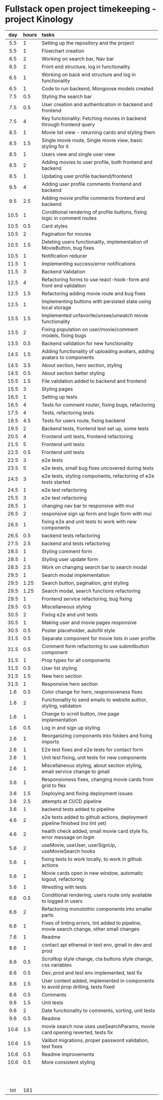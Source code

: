 # Fullstack open project timekeeping - project Kinology

| day  | hours | tasks                                                                                     |
| :--: | :---- | :---------------------------------------------------------------------------------------- |
| 5.5  | 1     | Setting up the repository and the project                                                 |
| 5.5  | 1     | Flowchart creation                                                                        |
| 6.5  | 2     | Working on search bar, Nav bar                                                            |
| 6.5  | 2     | Front end structure, log in functionality                                                 |
| 6.5  | 1     | Working on back end structure and log in functionality                                    |
| 6.5  | 1     | Code to run backend, Mongoose models created                                              |
| 7.5  | 0.5   | Styling the search bar                                                                    |
| 7.5  | 0.5   | User creation and authentication in backend and frontend                                  |
| 7.5  | 4     | Key functionality: Fetching movies in backend through frontend query                      |
| 8.5  | 1     | Movie list view - returning cards and styling them                                        |
| 8.5  | 1.5   | Single movie route, Single movie view, basic styling for it                               |
| 8.5  | 1     | Users view and single user view                                                           |
| 8.5  | 2     | Adding movies to user profile, both frontend and backend                                  |
| 8.5  | 1     | Updating user profile backend/frontend                                                    |
| 9.5  | 4     | Adding user profile comments frontend and backend                                         |
| 9.5  | 2.5   | Adding movie profile comments frontend and backend                                        |
| 10.5 | 1     | Conditional rendering of profile buttons, fixing logic in comment routes                  |
| 10.5 | 0.5   | Card styles                                                                               |
| 10.5 | 2     | Pagination for movies                                                                     |
| 10.5 | 1.5   | Deleting users functionality, implementation of MovieButton, bug fixes                    |
| 10.5 | 1     | Notification reducer                                                                      |
| 11.5 | 1     | Implementing success/error notifications                                                  |
| 11.5 | 3     | Backend Validation                                                                        |
| 12.5 | 4     | Refactoring forms to use react-hook-form and front end validation                         |
| 12.5 | 1.5   | Refactoring adding movie route and bug fixes                                              |
| 12.5 | 1     | Implementing buttons with persisted state using local storage                             |
| 13.5 | 1.5   | Implemented unfavorite/unsee/unwatch movie functionality                                  |
| 13.5 | 2     | Fixing population on user/movie/comment models, fixing bugs                               |
| 13.5 | 0.5   | Backend validation for new functionality                                                  |
| 14.5 | 1.5   | Adding functionality of uploading avatars, adding avatars to components                   |
| 14.5 | 3.5   | About section, hero section, styling                                                      |
| 14.5 | 0.5   | About section better styling                                                              |
| 15.5 | 1.5   | File validation added to backend and frontend                                             |
| 15.5 | 3     | Styling pages                                                                             |
| 16.5 | 1     | Setting up tests                                                                          |
| 16.5 | 4     | Tests for comment router, fixing bugs, refactoring                                        |
| 17.5 | 4     | Tests, refactoring tests                                                                  |
| 18.5 | 4.5   | Tests for users route, fixing backend                                                     |
| 19.5 | 2     | Backend tests, frontend test set up, some tests                                           |
| 20.5 | 4     | Frontend unit tests, frontend refactoring                                                 |
| 21.5 | 5     | Frontend unit tests                                                                       |
| 22.5 | 0.5   | Frontend unit tests                                                                       |
| 22.5 | 3     | e2e tests                                                                                 |
| 23.5 | 5     | e2e tests, small bug fixes uncovered during tests                                         |
| 24.5 | 3     | e2e tests, styling components, refactoring of e2e tests started                           |
| 24.5 | 1     | e2e test refactoring                                                                      |
| 25.5 | 3     | e2e test refactoring                                                                      |
| 26.5 | 1     | changing nav bar to responsive with mui                                                   |
| 26.5 | 2     | responsive sign up form and login form with mui                                           |
| 26.5 | 1     | fixing e2e and unit tests to work with new components                                     |
| 26.5 | 0.5   | backend tests refactoring                                                                 |
| 27.5 | 2.5   | backend and tests refactoring                                                             |
| 28.5 | 1     | Styling comment form                                                                      |
| 28.5 | 1     | Styling user update form                                                                  |
| 28.5 | 2.5   | Work on changing search bar to search modal                                               |
| 29.5 | 1     | Search modal implementation                                                               |
| 29.5 | 1.25  | Search button, pagination, grid styling                                                   |
| 29.5 | 1.25  | Search modal, search functions refactoring                                                |
| 29.5 | 1     | Frontend service refactoring, bug fixing                                                  |
| 29.5 | 0.5   | Miscellaneous styling                                                                     |
| 30.5 | 2     | Fixing e2e and unit tests                                                                 |
| 30.5 | 1     | Making user and movie pages responsive                                                    |
| 30.5 | 0.5   | Poster placeholder, autofill style                                                        |
| 31.5 | 0.5   | Separate component for movie lists in user profile                                        |
| 31.5 | 0.5   | Comment form refactoring to use submitbutton component                                    |
| 31.5 | 1     | Prop types for all components                                                             |
| 31.5 | 0.5   | User list styling                                                                         |
| 31.5 | 1.5   | New hero section                                                                          |
| 31.5 | 1     | Responsive hero section                                                                   |
| 1.6  | 0.5   | Color change for hero, responsiveness fixes                                               |
| 1.6  | 2     | Functionality to send emails to website author, styling, validation                       |
| 1.6  | 1     | Change to scroll button, /me page implementation                                          |
| 1.6  | 0.5   | Log in and sign up styling                                                                |
| 2.6  | 1     | Reorganizing components into folders and fixing imports                                   |
| 2.6  | 1     | E2e test fixes and e2e tests for contact form                                             |
| 2.6  | 1     | Unit test fixing, unit tests for new components                                           |
| 2.6  | 1     | Miscellaneous styling, about section styling, email service change to gmail               |
| 3.6  | 1     | Responsivness fixes, changing movie cards from grid to flex                               |
| 3.6  | 1.5   | Deploying and fixing deployment issues                                                    |
| 3.6  | 2.5   | attempts at CI/CD pipeline                                                                |
| 3.6  | 1     | backend tests added to pipeline                                                           |
| 4.6  | 2     | e2e tests added to github actions, deployment pipeline finished (no lint yet)             |
| 4.6  | 2     | health check added, small movie card style fix, error message on login                    |
| 5.6  | 2     | useMovie, useUser, userSignUp, useMovieSearch hooks                                       |
| 5.6  | 1     | fixing tests to work locally, to work in github actions                                   |
| 5.6  | 1     | Movie cards open in new window, automatic logout, refactoring                             |
| 5.6  | 1     | Wrestling with tests                                                                      |
| 6.6  | 0.5   | Conditional rendering, users route only available to logged in users                      |
| 6.6  | 2     | Refactoring monolothic components into smaller parts                                      |
| 6.6  | 1     | Fixes of linting errors, lint added to pipeline, movie search change, other small changes |
| 7.6  | 1     | Readme                                                                                    |
| 8.6  | 1     | contact api ethereal in test env, gmail in dev and prod                                   |
| 8.6  | 0.5   | Scrolltop style change, cta buttons style change, css variables                           |
| 8.6  | 0.5   | Dev, prod and test env implemented, test fix                                              |
| 8.6  | 1.5   | User context added, implemented in components to avoid prop drilling, tests fixed         |
| 8.6  | 0.5   | Comments                                                                                  |
| 9.6  | 1.5   | Unit tests                                                                                |
| 9.6  | 2     | Date functionality to comments, sorting, unit tests                                       |
| 9.6  | 0.5   | Readme                                                                                    |
| 10.6 | 1.5   | movie search now uses useSearchParams, movie card opening reverted, tests fix             |
| 10.6 | 1.5   | Valibot migrations, proper password validation, test fixes                                |
| 10.6 | 0.5   | Readme improvements                                                                       |
| 10.6 | 0.5   | More consistent styling                                                                   |
|      |       |                                                                                           |
|      |       |                                                                                           |
|      |       |                                                                                           |
|      |       |                                                                                           |
|      |       |                                                                                           |
|      |       |                                                                                           |
|      |       |                                                                                           |
|      |       |                                                                                           |
|      |       |                                                                                           |
|      |       |                                                                                           |
|      |       |                                                                                           |
| tot  | 161   |                                                                                           |
